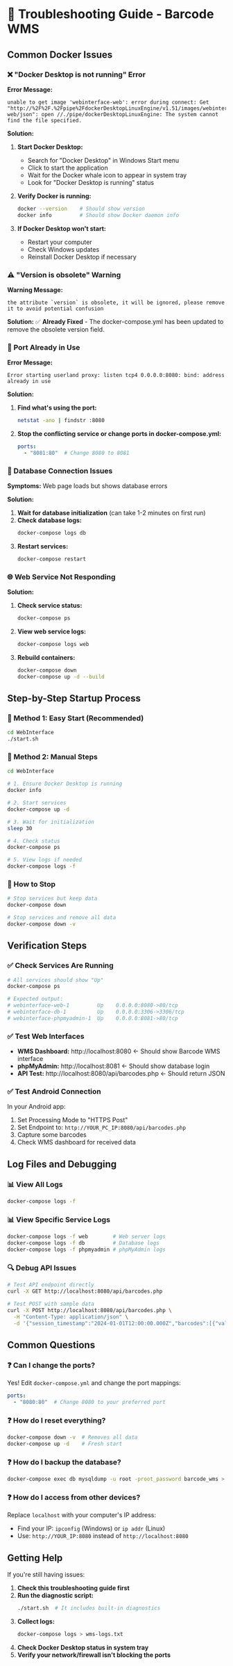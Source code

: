 # 🔧 Troubleshooting Guide - Barcode WMS

## Common Docker Issues

### ❌ "Docker Desktop is not running" Error

**Error Message:**
```
unable to get image 'webinterface-web': error during connect: Get "http://%2F%2F.%2Fpipe%2FdockerDesktopLinuxEngine/v1.51/images/webinterface-web/json": open //./pipe/dockerDesktopLinuxEngine: The system cannot find the file specified.
```

**Solution:**

1. **Start Docker Desktop:**
   - Search for "Docker Desktop" in Windows Start menu
   - Click to start the application
   - Wait for the Docker whale icon to appear in system tray
   - Look for "Docker Desktop is running" status

2. **Verify Docker is running:**
   ```bash
   docker --version    # Should show version
   docker info         # Should show Docker daemon info
   ```

3. **If Docker Desktop won't start:**
   - Restart your computer
   - Check Windows updates
   - Reinstall Docker Desktop if necessary

### ⚠️ "Version is obsolete" Warning

**Warning Message:**
```
the attribute `version` is obsolete, it will be ignored, please remove it to avoid potential confusion
```

**Solution:** ✅ **Already Fixed** - The docker-compose.yml has been updated to remove the obsolete version field.

### 🔌 Port Already in Use

**Error Message:**
```
Error starting userland proxy: listen tcp4 0.0.0.0:8080: bind: address already in use
```

**Solution:**
1. **Find what's using the port:**
   ```bash
   netstat -ano | findstr :8080
   ```

2. **Stop the conflicting service or change ports in docker-compose.yml:**
   ```yaml
   ports:
     - "8081:80"  # Change 8080 to 8081
   ```

### 💾 Database Connection Issues

**Symptoms:** Web page loads but shows database errors

**Solution:**
1. **Wait for database initialization** (can take 1-2 minutes on first run)
2. **Check database logs:**
   ```bash
   docker-compose logs db
   ```
3. **Restart services:**
   ```bash
   docker-compose restart
   ```

### 🌐 Web Service Not Responding

**Solution:**
1. **Check service status:**
   ```bash
   docker-compose ps
   ```

2. **View web service logs:**
   ```bash
   docker-compose logs web
   ```

3. **Rebuild containers:**
   ```bash
   docker-compose down
   docker-compose up -d --build
   ```

## Step-by-Step Startup Process

### 🚀 Method 1: Easy Start (Recommended)
```bash
cd WebInterface
./start.sh
```

### 🔧 Method 2: Manual Steps
```bash
cd WebInterface

# 1. Ensure Docker Desktop is running
docker info

# 2. Start services
docker-compose up -d

# 3. Wait for initialization
sleep 30

# 4. Check status
docker-compose ps

# 5. View logs if needed
docker-compose logs -f
```

### 🛑 How to Stop
```bash
# Stop services but keep data
docker-compose down

# Stop services and remove all data
docker-compose down -v
```

## Verification Steps

### ✅ Check Services Are Running
```bash
# All services should show "Up"
docker-compose ps

# Expected output:
# webinterface-web-1         Up    0.0.0.0:8080->80/tcp
# webinterface-db-1          Up    0.0.0.0:3306->3306/tcp
# webinterface-phpmyadmin-1  Up    0.0.0.0:8081->80/tcp
```

### ✅ Test Web Interfaces
- **WMS Dashboard:** http://localhost:8080 ← Should show Barcode WMS interface
- **phpMyAdmin:** http://localhost:8081 ← Should show database login
- **API Test:** http://localhost:8080/api/barcodes.php ← Should return JSON

### ✅ Test Android Connection
In your Android app:
1. Set Processing Mode to "HTTPS Post"
2. Set Endpoint to: `http://YOUR_PC_IP:8080/api/barcodes.php`
3. Capture some barcodes
4. Check WMS dashboard for received data

## Log Files and Debugging

### 📊 View All Logs
```bash
docker-compose logs -f
```

### 📊 View Specific Service Logs
```bash
docker-compose logs -f web        # Web server logs
docker-compose logs -f db         # Database logs
docker-compose logs -f phpmyadmin # phpMyAdmin logs
```

### 🔍 Debug API Issues
```bash
# Test API endpoint directly
curl -X GET http://localhost:8080/api/barcodes.php

# Test POST with sample data
curl -X POST http://localhost:8080/api/barcodes.php \
  -H "Content-Type: application/json" \
  -d '{"session_timestamp":"2024-01-01T12:00:00.000Z","barcodes":[{"value":"TEST123","symbology":9,"quantity":1,"timestamp":"2024-01-01T12:00:00.000Z"}]}'
```

## Common Questions

### ❓ Can I change the ports?
Yes! Edit `docker-compose.yml` and change the port mappings:
```yaml
ports:
  - "8080:80"  # Change 8080 to your preferred port
```

### ❓ How do I reset everything?
```bash
docker-compose down -v  # Removes all data
docker-compose up -d    # Fresh start
```

### ❓ How do I backup the database?
```bash
docker-compose exec db mysqldump -u root -proot_password barcode_wms > backup.sql
```

### ❓ How do I access from other devices?
Replace `localhost` with your computer's IP address:
- Find your IP: `ipconfig` (Windows) or `ip addr` (Linux)
- Use: `http://YOUR_IP:8080` instead of `http://localhost:8080`

## Getting Help

If you're still having issues:

1. **Check this troubleshooting guide first**
2. **Run the diagnostic script:**
   ```bash
   ./start.sh  # It includes built-in diagnostics
   ```
3. **Collect logs:**
   ```bash
   docker-compose logs > wms-logs.txt
   ```
4. **Check Docker Desktop status in system tray**
5. **Verify your network/firewall isn't blocking the ports**